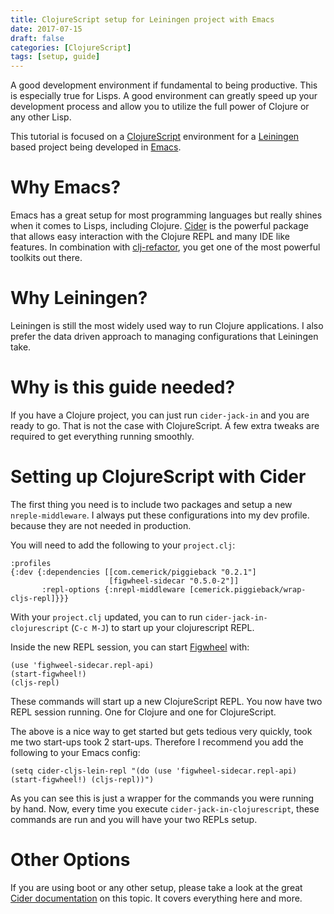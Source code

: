 ```yaml
---
title: ClojureScript setup for Leiningen project with Emacs
date: 2017-07-15
draft: false
categories: [ClojureScript]
tags: [setup, guide]
---
```


A good development environment if fundamental to being productive. This is
especially true for Lisps. A good environment can
greatly speed up your development process and allow you to utilize the full
power of Clojure or any other Lisp.

This tutorial is focused on a [ClojureScript](https://clojurescript.org/) environment for a [Leiningen](https://leiningen.org/) based
project being developed in [Emacs](https://www.gnu.org/software/emacs/).


# Why Emacs?

Emacs has a great setup for most programming languages but really shines when it
comes to Lisps, including Clojure. [Cider](https://cider.readthedocs.io/en/latest/) is the powerful package that allows easy
interaction with the Clojure REPL and many IDE like features. In combination with
[clj-refactor](https://github.com/clojure-emacs/clj-refactor.el), you get one of the most powerful toolkits out there.


# Why Leiningen?

Leiningen is still the most widely used way to run Clojure applications. I also
prefer the data driven approach to managing configurations that Leiningen take.


# Why is this guide needed?

If you have a Clojure project, you can just run `cider-jack-in` and you are
ready to go. That is not the case with ClojureScript. A few extra tweaks are
required to get everything running smoothly.


# Setting up ClojureScript with Cider

The first thing you need is  to include two packages and setup a new
`nreple-middleware`. I always put these configurations into my dev profile.
because they are not needed in production.

You will need to add the following to your `project.clj`:

    :profiles
    {:dev {:dependencies [[com.cemerick/piggieback "0.2.1"]
                          [figwheel-sidecar "0.5.0-2"]]
           :repl-options {:nrepl-middleware [cemerick.piggieback/wrap-cljs-repl]}}}

With your `project.clj` updated, you can to run `cider-jack-in-clojurescript`
(`C-c M-J`) to start up your clojurescript REPL.

Inside the new REPL session, you can start [Figwheel](https://github.com/bhauman/lein-figwheel) with:

    (use 'fighweel-sidecar.repl-api)
    (start-figwheel!)
    (cljs-repl)

These commands will start up a new ClojureScript REPL. You now have two REPL
session running. One for Clojure and one for ClojureScript.

The above is a nice way to get started but gets tedious very quickly, took me
two start-ups took 2 start-ups. Therefore I recommend you add the following to your Emacs
config:

    (setq cider-cljs-lein-repl "(do (use 'figwheel-sidecar.repl-api) (start-figwheel!) (cljs-repl))")

As you can see this is just a wrapper for the commands you were running
by hand. Now, every time you execute `cider-jack-in-clojurescript`, these commands are run
and you will have your two REPLs setup.


# Other Options

If you are using boot or any other setup, please take a look at the great
[Cider documentation](https://cider.readthedocs.io/en/latest/up_and_running/#clojurescript-usage) on this topic. It covers everything here and more.



